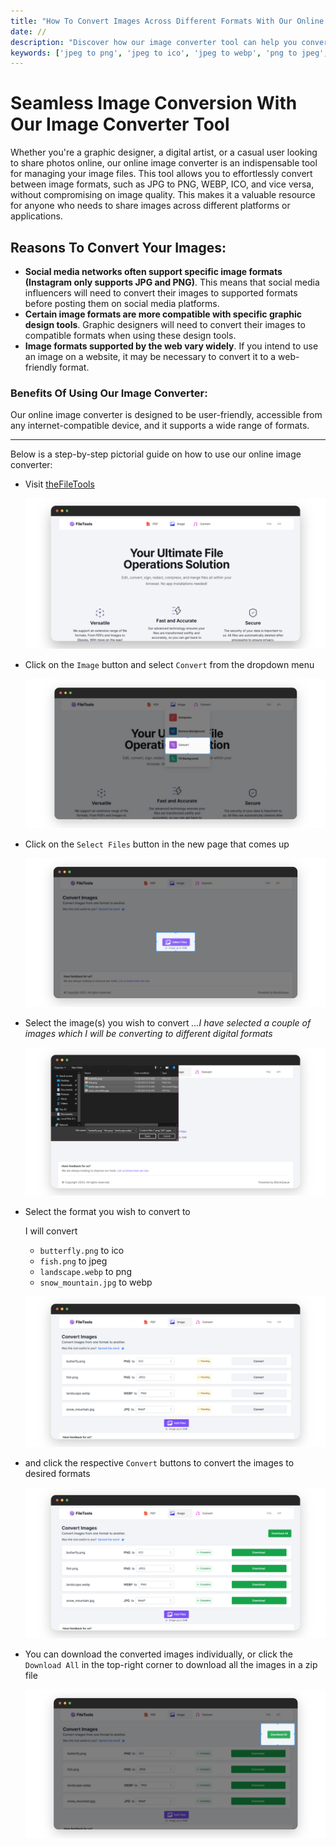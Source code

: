 ```yaml
---
title: "How To Convert Images Across Different Formats With Our Online Image Converter"
date: //
description: "Discover how our image converter tool can help you convert images across different formats for all your digital needs"
keywords: ['jpeg to png', 'jpeg to ico', 'jpeg to webp', 'png to jpeg', 'online image converter']
---
```


# Seamless Image Conversion With Our Image Converter Tool

Whether you're a graphic designer, a digital artist, or a casual user looking to share photos online, our online image converter is an indispensable tool for managing your image files. This tool allows you to effortlessly convert between image formats, such as JPG to PNG, WEBP, ICO, and vice versa, without compromising on image quality. This makes it a valuable resource for anyone who needs to share images across different platforms or applications.

## Reasons To Convert Your Images:

* **Social media networks often support specific image formats (Instagram only supports JPG and PNG)**. This means that social media influencers will need to convert their images to supported formats before posting them on social media platforms.
* **Certain image formats are more compatible with specific graphic design tools**. Graphic designers will need to convert their images to compatible formats when using these design tools.
* **Image formats supported by the web vary widely**. If you intend to use an image on a website, it may be necessary to convert it to a web-friendly format.
  
### Benefits Of Using Our Image Converter:

Our online image converter is designed to be user-friendly, accessible from any internet-compatible device, and it supports a wide range of formats.

***

Below is a step-by-step pictorial guide on how to use our online image converter:

- Visit [theFileTools](https://www.thefiletools.com/)

    ![](../media/home.png)

- Click on the `Image` button and select `Convert` from the dropdown menu

    ![](../media/convert_img_1.png)

- Click on the `Select Files` button in the new page that comes up

    ![](../media/convert_img_2.png)

- Select the image(s) you wish to convert *...I have selected a couple of images which I will be converting to different digital formats*

    ![](../media/convert_img_3.png)

- Select the format you wish to convert to 
    
    I will convert

    - `butterfly.png` to ico
    - `fish.png` to jpeg
    - `landscape.webp` to png
    - `snow_mountain.jpg` to webp

    ![](../media/convert_img_4.png)

- and click the respective `Convert` buttons to convert the images to desired formats

    ![](../media/convert_img_5.png)

- You can download the converted images individually, or click the `Download All` in the top-right corner to download all the images in a zip file

    ![](../media/convert_img_6.png)

